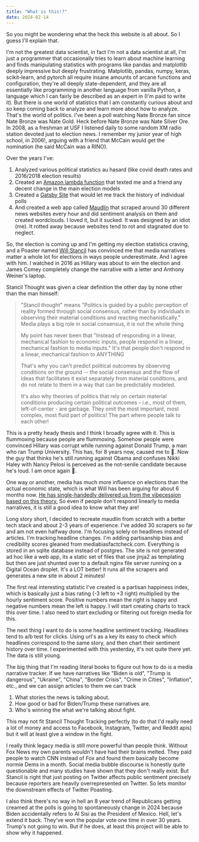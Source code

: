 ```yaml
---
title: "What is this!?"
date: 2024-02-14
---
```


So you might be wondering what the heck this website is all about. So I guess I'll explain that.

I'm not the greatest data scientist, in fact I'm not a data scientist at all, I'm just a programmer that occasionally tries to learn about machine learning and finds manipulating statistics with programs like pandas and matplotlib deeply impressive but deeply frustrating. Matplotlib, pandas, numpy, keras, scikit-learn, and pytorch all require insane amounts of arcane functions and configuration, they're all deeply state-dependent, and they are all essentially like programming in another language from vanilla Python, a language which I can fairly be described as an expert in (I'm paid to write it). But there is one world of statistics that I am constantly curious about and so keep coming back to analyze and learn more about how to analyze. That's the world of politics. I've been a poll watching Nate Bronze fan since Nate Bronze was Nate Gold. Heck before Nate Bronze was Nate Silver Ore. In 2008, as a freshman at USF I listened daily to some random XM radio station devoted just to election news. I remember my junior year of high school, in 2006!, arguing with a friend that McCain would get the nomination (he said McCain was a RINO).

Over the years I've:

1. Analyzed various political statistics au hasard (like covid death rates and 2016/2018 election results)
2. Created an [Amazon lambda function](https://github.com/mas-4/modeltexter) that texted me and a friend any decent change in the main election models
3. Created a [Gatsby Site](https://github.com/mas-4/polling-site) that would let me track the history of individual polls
4. And created a web app called [Maudlin](https://github.com/mas-4/maudlin) that scraped around 30 different news websites every hour and did sentiment analysis on them and created wordclouds. I loved it, but it sucked. It was designed by an idiot (me). It rotted away because websites tend to rot and stagnated due to neglect.

So, the election is coming up and I'm getting my election statistics craving, and a Poaster named [Will Stancil](https://twitter.com/whstancil) has convinced me that media narratives matter a whole lot for elections in ways people underestimate. And I agree with him. I watched in 2016 as Hillary was about to win the election and James Comey completely change the narrative with a letter and Anthony Weiner's laptop.

Stancil Thought was given a clear definition the other day by none other than the man himself:

> "Stancil thought" means "Politics is guided by a public perception of reality formed through social consensus, rather than by individuals in observing their material conditions and reacting mechanistically." Media plays a big role in social consensus, it is not the whole thing
>
> My point has never been that "Instead of responding in a linear, mechanical fashion to economic inputs, people respond in a linear, mechanical fashion to media inputs." It's that people don't respond in a linear, mechanical fashion to ANYTHING
>
> That's why you can't predict political outcomes by observing conditions on the ground -- the social consensus and the flow of ideas that facilitates it exist separately from material conditions, and do not relate to them in a way that can be predictably modeled.
>
> It's also why theories of politics that rely on certain material conditions producing certain political outcomes - i.e., most of them, left-of-center - are garbage. They omit the most important, most complex, most fluid part of politics! The part where people talk to each other!

This is a pretty heady thesis and I think I broadly agree with it. This is flummoxing because people are flummoxing. Somehow people were convinced Hillary was corrupt while running against Donald Trump, a man who ran Trump University. This has, for 8 years now, caused me to 🤯. Now the guy that thinks he's still running against Obama and confuses Nikki Haley with Nancy Pelosi is perceived as the not-senile candidate because he's loud. I am once again 🤯.

One way or another, media has much more influence on elections than the actual economic state, which is what Will has been arguing for about 6 months now. [He has single-handedly delivered us from the vibecession based on this theory.](https://twitter.com/ArmandDoma/status/1752041758056472837) So even if people don't respond linearly to media narratives, it is still a good idea to know what they are!

Long story short, I decided to recreate maudlin from scratch with a better tech stack and about 2-3 years of experience. I've added 30 scrapers so far and am not even halfway done. I'm focusing solely on headlines instead of articles. I'm tracking headline changes. I'm adding partisanship bias and credibility scores gleaned from mediabiasfactcheck.com. Everything is stored in an sqlite database instead of postgres. The site is not generated ad hoc like a web app, its a static set of files that use jinja2 as templating but then are just shunted over to a default nginx file server running on a Digital Ocean droplet. It's a LOT better! It runs all the scrapers and generates a new site in about 2 minutes!

The first real interesting statistic I've created is a partisan happiness index, which is basically just a bias rating (-3 left to +3 right) multiplied by the hourly sentiment score. Positive numbers mean the right is happy and negative numbers mean the left is happy. I will start creating charts to track this over time. I also need to start excluding or filtering out foreign media for this.

The next thing I want to do is some headline sentiment tracking. Headlines tend to a/b test for clicks. Using url's as a key its easy to check which headlines correspond to the same story, and then chart their sentiment history over time. I experimented with this yesterday, it's not quite there yet. The data is still young.

The big thing that I'm reading literal books to figure out how to do is a media narrative tracker. If we have narratives like "Biden is old", "Trump is dangerous", "Ukraine", "China", "Border Crisis", "Crime in Cities", "Inflation", etc., and we can assign articles to them we can track

1. What stories the news is talking about.
2. How good or bad for Biden/Trump these narratives are.
3. Who's winning the what we're talking about fight.

This may not fit Stancil Thought Tracking perfectly (to do that I'd really need a lot of money and access to Facebook, Instagram, Twitter, and Reddit apis) but it will at least give a window in the fight.

I really think legacy media is still more powerful than people think. Without Fox News my own parents wouldn't have had their brains melted. They paid people to watch CNN instead of Fox and found them basically become normie Dems in a month. Social media bubble discourse is honestly quite questionable and many studies have shown that they don't really exist. But Stancil is right that just posting on Twitter affects public sentiment precisely because reporters are heavily overrepresented on Twitter. So lets monitor the downstream effects of Twitter Poasting.

I also think there's no way in hell an 8 year trend of Republicans getting creamed at the polls is going to spontaneously change in 2024 because Biden accidentally refers to Al Sisi as the President of Mexico. Hell, let's extend it back. They've won the popular vote one time in over 30 years. Trump's not going to win. But if he does, at least this project will be able to show why it happened. 